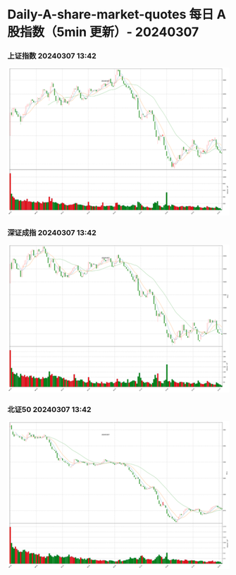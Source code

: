 
# Daily-A-share-market-quotes 每日 A 股指数（5min 更新）- 20240307

### 上证指数 20240307 13:42
![](./fig/2024/3/20240307-sh000001.png)

### 深证成指 20240307 13:42
![](./fig/2024/3/20240307-sz399001.png)

### 北证50 20240307 13:42
![](./fig/2024/3/20240307-bj899050.png)
